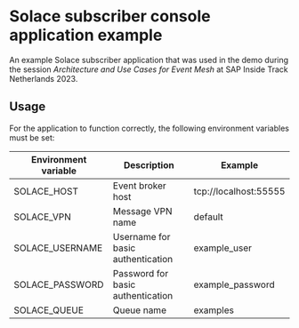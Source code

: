 # Solace subscriber console application example

An example Solace subscriber application that was used in the demo during the session _Architecture and Use Cases for Event Mesh_ at SAP Inside Track Netherlands 2023.

## Usage

For the application to function correctly, the following environment variables must be set:

| Environment variable | Description                       | Example               |
| -------------------- | --------------------------------- | --------------------- |
| SOLACE_HOST          | Event broker host                 | tcp://localhost:55555 |
| SOLACE_VPN           | Message VPN name                  | default               |
| SOLACE_USERNAME      | Username for basic authentication | example_user          |
| SOLACE_PASSWORD      | Password for basic authentication | example_password      |
| SOLACE_QUEUE         | Queue name                        | examples              |
